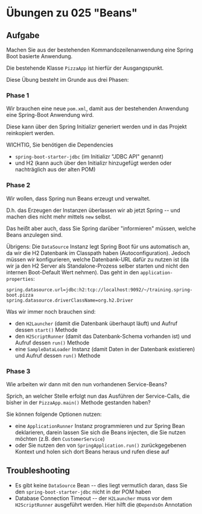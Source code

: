 # Übungen zu 025 "Beans"

## Aufgabe

Machen Sie aus der bestehenden Kommandozeilenanwendung eine Spring Boot basierte Anwendung.

Die bestehende Klasse `PizzaApp` ist hierfür der Ausgangspunkt.

Diese Übung besteht im Grunde aus drei Phasen:

### Phase 1

Wir brauchen eine neue `pom.xml`, damit aus der bestehenden Anwendung eine Spring-Boot Anwendung wird.

Diese kann über den Spring Initializr
generiert werden und in das Projekt reinkopiert werden.

WICHTIG, Sie benötigen die Dependencies

* `spring-boot-starter-jdbc` (im Initializr "JDBC API" genannt)
* und H2 (kann auch über den Initializr hinzugefügt werden oder nachträglich aus der alten POM)

### Phase 2

Wir wollen, dass Spring nun Beans erzeugt und verwaltet.

D.h. das Erzeugen der Instanzen überlassen wir ab jetzt Spring -- und machen dies nicht mehr
mittels `new` selbst.

Das heißt aber auch, dass Sie Spring darüber "informieren" müssen, welche Beans anzulegen sind.

Übrigens: Die `DataSource` Instanz legt Spring Boot für uns automatisch an, da wir die H2 Datenbank
im Classpath haben (Autoconfiguration). Jedoch müssen wir konfigurieren, welche Datenbank-URL dafür
zu nutzen ist (da wir ja den H2 Server als Standalone-Prozess selber starten und nicht den
internen Boot-Default Wert nehmen). Das geht in den `application-properties`:

````properties
spring.datasource.url=jdbc:h2:tcp://localhost:9092/~/training.spring-boot.pizza
spring.datasource.driverClassName=org.h2.Driver
````

Was wir immer noch brauchen sind:

* den `H2Launcher` (damit die Datenbank überhaupt läuft) und Aufruf dessen `start()` Methode
* den `H2ScriptRunner` (damit das Datenbank-Schema vorhanden ist) und Aufruf dessen `run()` Methode
* eine `SampleDataLoader` Instanz (damit Daten in der Datenbank existieren) und Aufruf dessen `run()` Methode

### Phase 3

Wie arbeiten wir dann mit den nun vorhandenen Service-Beans?

Sprich, an welcher Stelle erfolgt nun das Ausführen der Service-Calls, die bisher in der `PizzaApp.main()` Methode
gestanden haben?

Sie können folgende Optionen nutzen:

* eine `ApplicationRunner` Instanz programmieren und zur Spring Bean deklarieren, darein lassen
  Sie sich die Beans injecten, die Sie nutzen möchten (z.B. den `CustomerService`)
* oder Sie nutzen den von `SpringApplication.run()` zurückgegebenen Kontext und holen sich dort
  Beans heraus und rufen diese auf

## Troubleshooting

* Es gibt keine `DataSource` Bean -- dies liegt vermutlich daran, dass Sie
  den `spring-boot-starter-jdbc` nicht in der POM haben
* Database Connection Timeout -- der `H2Launcher` muss vor dem `H2ScriptRunner` ausgeführt werden.
  Hier hilft die `@DependsOn` Annotation
